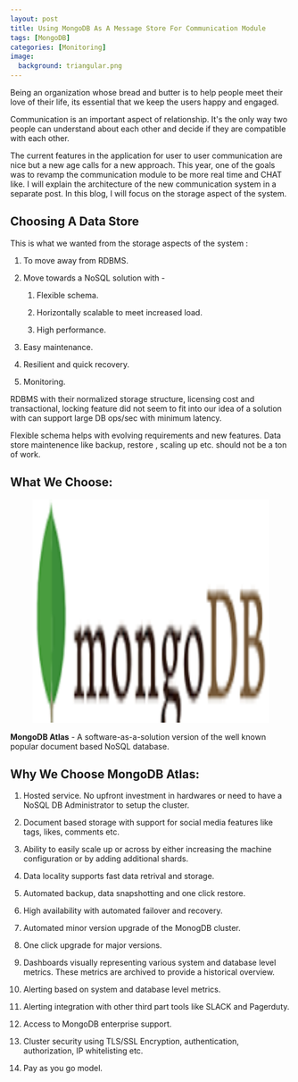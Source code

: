```yaml
---
layout: post
title: Using MongoDB As A Message Store For Communication Module
tags: [MongoDB]
categories: [Monitoring]
image:
  background: triangular.png
---
```


Being an organization whose bread and butter is to help people meet their love of their life, its essential that we keep the users happy and engaged.

Communication is an important aspect of relationship. It's the only way two people can understand about each other and decide if they are compatible with each other.

The current features in the application for user to user communication are nice but a new age calls for a new approach. This year, one of the goals was to revamp the communication module to be more real time and CHAT like.
I will explain the architecture of the new communication system in a separate post. In this blog, I will focus on the storage aspect of the system.


## Choosing A Data Store
This is what we wanted from the storage aspects of the system :

1. To move away from RDBMS.
	
2. Move towards a NoSQL solution with - 

	1. Flexible schema.
	
	2. Horizontally scalable to meet increased load.
	
	3. High performance.
	
3. Easy maintenance.

4. Resilient and quick recovery.

4. Monitoring.



RDBMS with their normalized storage structure, licensing cost and transactional, locking feature did not seem to fit into our idea of a solution with can support large DB ops/sec with minimum latency.

Flexible schema helps with evolving requirements and new features. Data store maintenence like backup, restore , scaling up etc. should not be a ton of work.


## What We Choose:

<figure class="half center">
<img src="/images/mongo/mongo-db-logo.png" height="400px"></img>
</figure>
  
<b>MongoDB Atlas</b> - A software-as-a-solution version of the well known popular document based NoSQL database.


## Why We Choose MongoDB Atlas:

1. Hosted service. No upfront investment in hardwares or need to have a NoSQL DB Administrator to setup the cluster.

2. Document based storage with support for social media features like tags, likes, comments etc.

3. Ability to easily scale up or across by either increasing the machine configuration or by adding additional shards.

4. Data locality supports fast data retrival and storage.

5. Automated backup, data snapshotting and one click restore.

6. High availability with automated failover and recovery.

7. Automated minor version upgrade of the MonogDB cluster.

8. One click upgrade for major versions.

9. Dashboards visually representing various system and database level metrics. These metrics are archived to provide a historical overview.
 
10. Alerting based on system and database level metrics.

11. Alerting integration with other third part tools like SLACK and Pagerduty.

12. Access to MongoDB enterprise support.

13. Cluster security using TLS/SSL Encryption, authentication, authorization, IP whitelisting etc.

14. Pay as you go model.


 









 


